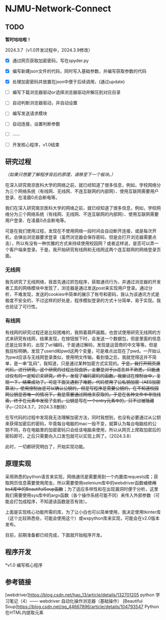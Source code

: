 # NJMU-Network-Connect

## TODO

**暂时咕咕啦！**

2024.3.7（v1.0开发过程中，2024.3.9修改）

- [x] 通过网页获取加密密码，写在spyder.py

- [x] 编写新建json文件的代码，同时写入基础参数，并编写获取参数的代码

- [x] 处理加密密码并放置在json中便于后续调用，(通过update)
- [ ] 编写下载浏览器驱动or选择浏览器驱动并解压到对应目录
- [ ] 自动判断浏览器驱动，并自动设置
- [ ] 编写发送请求模块
- [ ] 自动连接，设置判断参数
- [ ] ……
- [ ] 开发核心程序，v1.0结束

## 研究过程

*（如果只想要了解程序背后的原理，请移至下一个板块。）*

在深入研究南京医科大学的网络之前，就已经知道了很多信息，例如，学校网络分为三个网络系统（有线网、无线网、不连互联网的内部网）、使用互联网需要用户登录、在凌晨0点会断电等。

我们在深入研究南京医科大学的网络之前，就已经知道了很多信息，例如，学校网络分为三个网络系统（有线网、无线网、不连互联网的内部网）、使用互联网需要用户登录、在凌晨0点会断电等。

可是在我们使用过程，发现在不使用网络一段时间会自动断开连接，或是每次开机，会弹出浏览器要求登录（虽然浏览器会保存密码，但是会打开浏览器需要点击），所以有没有一种优雅的方式来持续使用校园网？或者这样说，是否可以弄一个客户端来登录。于是，我开始研究有线网和无线网这两个连互联网的网络登录页面。

### 无线网

我先研究了无线网络，我首先通过抓包程序，获取通讯行为，并通过浏览器的开发者工具的网络模块中发现了，浏览器是通过发送post来实现用户登录。通过分析，不难发现，发送的cookies中简单的展示了账号和密码，我认为该通讯方式是极度不安全的，不过这样的好处是，程序模拟登录的方式十分简单，易于实现。我也验证了可行性。

### 有线网

有线网的研究过程还是比较困难的，我照着葫芦画瓢，也尝试使用研究无线网的方式来研究有线网，结果发现，在按钮按下时，会发送一个数据包，但是里面的信息还是比较多的，出现了url编码，于是通过解码，发现是运营商的中文等等。但是我目标明确，发现了userid和pwd这两个变量，可是难点出现在了pwd。一开始认为pwd应该与无线网登录类似，使用明文传输。看到值之后，我就觉得这并不简单，是一串“乱码”，我知道，只是通过某种加密方式实现的。~~于是，我打开网页源代码，进行研究。这个研究的过程比较曲折，主要是对于js语言并不熟悉，只能通过仅有的一定知识来研究。终于，发现了编码密码的函数。我尝试在控制台中，复现一下，结果成功了。可是下面又遇到了难题，代码使用了公私钥加密（AES加密算法），使用控制台是可以确认公钥的，但是写程序是需要公钥的，在不知道校园网公钥是否唯一的情况下，我是需要通过网络来获取的。于是在各种文件中寻找线索，终于在元素中发现了玄机，公钥是写在一个entry元素中的，只不过被隐藏了。~~（2024.3.7，2024.3.8删除）

在写代码的过程中发现我无法理解加密方法，同时我想到，也没有必要通过从公钥来获得加密后的密码，毕竟每台电脑的mac一般不变，就算认为每台电脑给的公钥不同，存在电脑里的加密密码只会给该电脑来使用，所以从网页上爬取加密后的密码即可，之后只需要向入口发包就可以实现上网了。（2024.3.8）

此时，一切都研究明白了，开始实现功能。

## 原理实现

采用熟悉的python语言来实现，网络通讯是需要用到一个内置库requests库；获取网页信息需要使用爬虫，所以需要使用selenium库中的webdriver函数~~或使用bs4库中的BeautifulSoup函数~~；为了适应多样性和在出现漏洞时便于分析，这里我们需要使用sys库中的argv函数（各个操作系统可能不同）来传入外部参数（可能会打包成程序，不知道该函数是否有效）。

上面是实现核心功能所需的库，为了让小白也可以简单使用，我决定使用tkinter库（这个比较熟悉些，可能会使用这个）或wxpython库来实现，可能会在v2.0版本发布。

目前，前期准备都已经完成，下面就开始程序开发。

## 程序开发

*v1.0 编写核心程序

## 参考链接

[webdriver]https://blog.csdn.net/hao_13/article/details/132701205 python 学习笔记（4）—— webdriver 自动化操作浏览器（基础操作）
[Beautiful Soup]https://blog.csdn.net/qq_44667896/article/details/104793547 Python在HTML内提取元素
